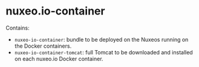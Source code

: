 # nuxeo.io-container

Contains:

- `nuxeo-io-container`: bundle to be deployed on the Nuxeos running on the Docker containers.
- `nuxeo-io-container-tomcat`: full Tomcat to be downloaded and installed on each nuxeo.io Docker container.
